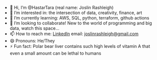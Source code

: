 - 👋 Hi, I’m @HastarTara (real name: Joslin Rashleigh)
- 👀 I’m interested in: the intersection of data, creativity, finance, art
- 🌱 I’m currently learning: AWS, SQL, python, terraform, github actions
- 💞️ I’m looking to collaborate! New to the world of programming and big data, watch this space...
- 📫 How to reach me: [LinkedIn](https://www.linkedin.com/in/joslin-rashleigh-057b07314/?trk=opento_sprofile_details)
 email: joslinrashleigh@gmail.com
- 😄 Pronouns: He/They
- ⚡ Fun fact: Polar bear liver contains such high levels of vitamin A that even a small amount can be lethal to humans

<!---
HastarTara/HastarTara is a ✨ special ✨ repository because its `README.md` (this file) appears on your GitHub profile.
You can click the Preview link to take a look at your changes.
--->
